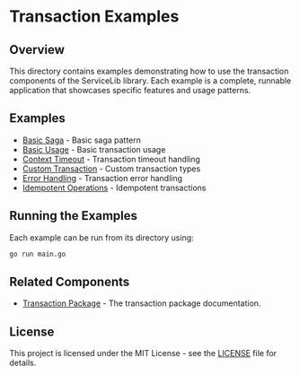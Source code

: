 # Transaction Examples

## Overview

This directory contains examples demonstrating how to use the transaction components of the ServiceLib library. Each example is a complete, runnable application that showcases specific features and usage patterns.

## Examples

- [Basic Saga](./basic_saga_example/README.md) - Basic saga pattern
- [Basic Usage](./basic_usage_example/README.md) - Basic transaction usage
- [Context Timeout](./context_timeout_example/README.md) - Transaction timeout handling
- [Custom Transaction](./custom_transaction_example/README.md) - Custom transaction types
- [Error Handling](./error_handling_example/README.md) - Transaction error handling
- [Idempotent Operations](./idempotent_operations_example/README.md) - Idempotent transactions

## Running the Examples

Each example can be run from its directory using:

```bash
go run main.go
```

## Related Components

- [Transaction Package](../../transaction/README.md) - The transaction package documentation.

## License

This project is licensed under the MIT License - see the [LICENSE](../../LICENSE) file for details.